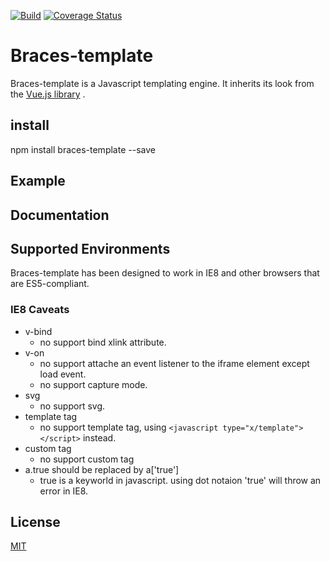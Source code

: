 [![Build](https://img.shields.io/travis/hcl1687/braces-template.svg)](https://travis-ci.org/hcl1687/braces-template)
[![Coverage Status](https://coveralls.io/repos/github/hcl1687/braces-template/badge.svg)](https://coveralls.io/github/hcl1687/braces-template)

# Braces-template

Braces-template is a Javascript templating engine. It inherits its look from the <a href='https://github.com/vuejs/vue'>Vue.js library</a> .

## install

npm install braces-template --save

## Example

## Documentation

## Supported Environments
Braces-template has been designed to work in IE8 and other browsers that are ES5-compliant.

### IE8 Caveats

- v-bind 
    - no support bind xlink attribute.
- v-on
    - no support attache an event listener to the iframe element except load event.
    - no support capture mode.
- svg
    - no support svg.
- template tag
    - no support template tag, using `<javascript type="x/template"></script>` instead.
- custom tag
    - no support custom tag
- a.true should be replaced by a['true']
    - true is a keyworld in javascript. using dot notaion 'true' will throw an error in IE8.

## License
[MIT](https://opensource.org/licenses/mit-license.php)
